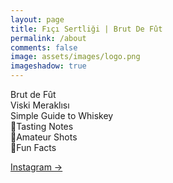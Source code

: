 ```yaml
---
layout: page
title: Fıçı Sertliği | Brut De Fût
permalink: /about
comments: false
image: assets/images/logo.png
imageshadow: true
---
```


Brut de Fût\
Viski Meraklısı\
Simple Guide to Whiskey\
📝Tasting Notes\
📸Amateur Shots\
🥃Fun Facts

<a target="_blank" href="https://www.instagram.com/brutdefut/" class="btn btn-dark"> Instagram &rarr;</a>